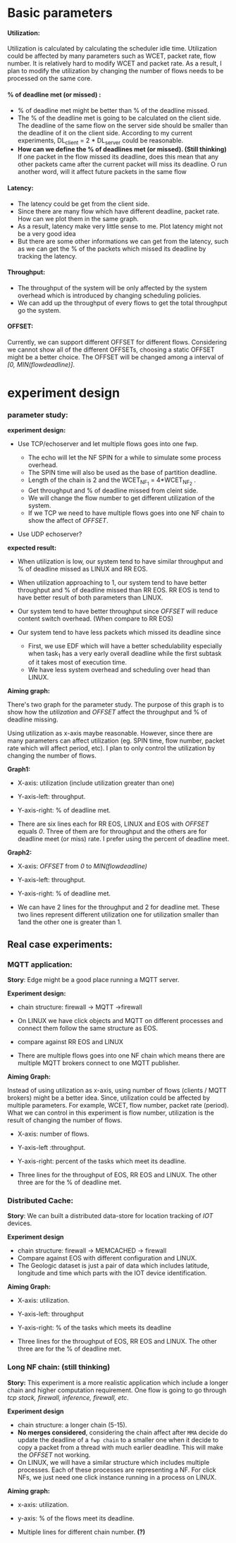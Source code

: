 # Basic parameters

#### Utilization: 

Utilization is calculated by calculating the scheduler idle time. Utilization could be affected by many parameters such as WCET, packet rate, flow number. It is relatively hard to modify WCET and packet rate. As a result, I plan to modify the utilization by changing the number of flows needs  to be processed on the same core.

#### % of deadline met (or missed) :

+ % of deadline met might be better than % of the deadline missed.
+ The % of the deadline met is going to be calculated on the client side. The deadline of the same flow on the server side should be smaller than the deadline of it on the client side. According to my current experiments, DL<sub>client</sub> = 2 * DL<sub>server</sub> could be reasonable.
+ **How can we define the % of deadlines met (or missed).  (Still thinking)** If one packet in the flow missed its deadline, does this mean that any other packets came after the current packet will miss its deadline. O run another word, will it affect future packets in the same flow  

#### Latency:

+ The latency could be get from the client side.
+ Since there are many flow which have different deadline, packet rate. How can we plot them in the same graph.
+ As a result, latency make very little sense to me. Plot latency might not be a very good idea
+ But there are some other informations we can get from the latency, such as we can get the % of the packets which missed its deadline by tracking the latency.

#### Throughput:

+ The throughput of the system will be only affected by the system overhead which is introduced by changing scheduling policies.
+ We can add up the throughput of every flows to get the total throughput go the system.

#### OFFSET:

Currently, we can support different OFFSET for different flows. Considering we cannot show all of the different OFFSETs, choosing a static OFFSET might be a better choice. The OFFSET will be changed among a interval of _[0, MIN(flowdeadline)]_. 

# experiment design

### parameter study:

**experiment design:**
+ Use TCP/echoserver and let multiple flows goes into one fwp.
	+ The echo will let the NF SPIN for a while to simulate some process overhead.
	+ The SPIN time will also be used as the base of partition deadline.
	+ Length of the chain is 2 and the WCET<sub>NF<sub>1</sub></sub> = 4*WCET<sub>NF<sub>2</sub></sub> .
	+ Get throughput and % of deadline missed from cleint side. 
	+ We will change the flow number to get different utilization of the system.
	+ If we TCP we need to have multiple flows goes into one NF chain to show the affect of _OFFSET_.
	
+ Use UDP echoserver?

**expected result:**

+ When utilization is low, our system tend to have similar throughput and % of deadline missed as LINUX and RR EOS.

+ When utilization approaching to 1, our system tend to have better throughput and % of deadline missed than RR EOS. RR EOS is tend to have better result of both parameters than LINUX.

+ Our system tend to have better throughput since _OFFSET_ will reduce content switch overhead. (When compare to RR EOS)

+ Our system tend to have less packets which missed its deadline since

	+ First, we use EDF which will have a better schedulability especially when task<sub>1</sub> has a very early overall deadline while the first subtask of it takes most of execution time.
	+ We have less system overhead and scheduling over head than LINUX.

**Aiming graph:**

There's two graph for the parameter study. The purpose of this graph is to show how the _utilization_ and _OFFSET_ affect the throughput and % of deadline missing.

Using utilization as x-axis maybe reasonable. However, since there are many parameters can affect utilization (eg. SPIN time, flow number, packet rate which will affect period, etc). I plan to only control the utilization by changing the number of flows.

**Graph1:**

+ X-axis: utilization (include utilization greater than one)

+ Y-axis-left: throughput. 

+ Y-axis-right: % of deadline met.

+ There are six lines each for RR EOS, LINUX and EOS with _OFFSET_ equals _0_. Three of them are for throughput and the others are for deadline meet (or miss) rate. I prefer using the percent of deadline meet.

**Graph2:**

+ X-axis: _OFFSET_ from _0_ to _MIN(flowdeadline)_

+ Y-axis-left: throughput.

+ Y-axis-right: % of deadline met.

+ We can have 2 lines for the throughput and 2 for deadline met. These two lines represent different utilization one for utilization smaller than 1and the other one is greater than 1.

## Real case experiments:

### MQTT application:

**Story**: Edge might be a good place running a MQTT server.

**Experiment design:**

+ chain structure: firewall -> MQTT ->firewall

+ On LINUX we have click objects and MQTT on different processes and connect them follow the same structure as EOS. 

+ compare against RR EOS and LINUX

+ There are multiple flows goes into one NF chain which means there are multiple MQTT brokers connect to one MQTT publisher.

**Aiming Graph:** 

Instead of using utilization as x-axis, using number of flows (clients / MQTT brokers) might be a better idea. Since, utilization could be affected by multiple parameters. For example, WCET, flow number, packet rate (period). What we can control in this experiment is flow number, utilization is the result of changing the number of flows.

+ X-axis: number of flows. 
	
+ Y-axis-left :throughput.
	
+ Y-axis-right: percent of the tasks which meet its deadline.
	
+ Three lines for the throughput of EOS, RR EOS and LINUX. The other three are for the % of deadline met.
	
### Distributed Cache:

**Story**: We can built a distributed data-store for location tracking of _IOT_ devices.
	
**Experiment design**

+ chain structure: firewall -> MEMCACHED -> firewall
+ Compare against EOS with different configuration and LINUX.
+ The Geologic dataset is just a pair of data which includes latitude, longitude and time which parts with the IOT device identification. 

**Aiming Graph:**

+ X-axis: utilization. 

+ Y-axis-left: throughput

+ Y-axis-right: % of the tasks which meets its deadline

+ Three lines for the throughput of EOS, RR EOS and LINUX. The other three are for the % of deadline met.

### Long NF chain: (still thinking)

**Story:** This experiment is a more realistic application which include a longer chain and higher computation requirement. One flow is going to go through _tcp stack, firewall, inference, firewall, etc_. 

**Experiment design**

+ chain structure: a longer chain (5-15).
+ **No merges considered**, considering the chain affect after `MMA` decide do update the deadline of a `fwp chain` to a smaller one when it decide to copy a packet from a thread with much earlier deadline. This will make the _OFFSET_ not working. 
+ On LINUX, we will have a similar structure which includes multiple processes. Each of these processes are representing a NF. For click NFs, we just need one click instance running in a process on LINUX.

**Aiming graph:**	

+ x-axis: utilization.
	
+ y-axis: % of the flows meet its deadline.
	
+ Multiple lines for different chain number. **(?)**